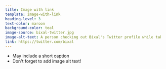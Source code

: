 ```yaml
---
title: Image with link
template: image-with-link
heading-level: 3
text-color: maroon
background-color: teal
image-source: bixal-twitter.jpg
image-alt-text: A person checking out Bixal's Twitter profile while taking a break from a vigorous bike ride.
link: https://twitter.com/bixal
---
```


- May include a short caption
- Don't forget to add image alt text!